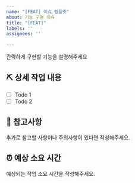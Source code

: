 ```yaml
---
name: "[FEAT] 이슈 템플릿"
about: 기능 구현 이슈
title: "[FEAT]"
labels: ''
assignees: ''

---
```


간략하게 구현할 기능을 설명해주세요

## ⛏️ 상세 작업 내용
- [ ] Todo 1
- [ ] Todo 2

## 📄 참고사항
추가로 참고할 사항이나 주의사항이 있다면 작성해주세요.

## ⏰ 예상 소요 시간
예상되는 작업 소요 시간을 작성해주세요.
